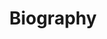 ---
layout: profiles
permalink: /people/
title: Biography
description: Longer biography about myself
nav: true
nav_order: 6

profiles:
  # if you want to include more than one profile, just replicate the following block
  # and create one content file for each profile inside _pages/
  - align: right
    image: michael_headshot.jpg
    content: about_shires.md
    image_circular: false # crops the image to make it circular
    more_info: >
      <p>(804) 629-1322</p>
      <p>SUmmerville, SC 29485</p>
---